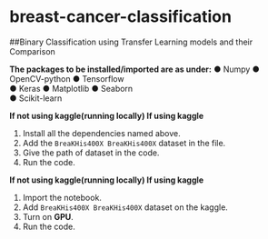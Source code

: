 # breast-cancer-classification
##Binary Classification using Transfer Learning models and their Comparison

**The packages to be installed/imported are as under:**
● Numpy 
● OpenCV-python
● Tensorflow	
● Keras	
● Matplotlib 
● Seaborn 							
● Scikit-learn 

**If not using kaggle(running locally)
If using kaggle**
1. Install all the dependencies named above.
2. Add the `BreaKHis400X
BreaKHis400X` dataset in the file.
3. Give the path of dataset in the code.
4. Run the code.

**If not using kaggle(running locally)
If using kaggle**
1. Import the notebook.
2. Add `BreaKHis400X
BreaKHis400X` dataset on the kaggle.
3. Turn on **GPU**. 	 	
4. Run the code.
